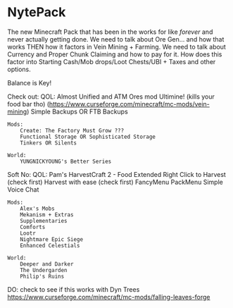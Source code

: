 # NytePack
The new Minecraft Pack that has been in the works for like *forever* and never actually getting done.
We need to talk about Ore Gen... and how that works THEN how it factors in Vein Mining + Farming. 
We need to talk about Currency and Proper Chunk Claiming and how to pay for it. How does this factor into Starting Cash/Mob drops/Loot Chests/UBI + Taxes and other options.

Balance is Key!

Check out:
    QOL:
        Almost Unified and ATM Ores mod
        Ultimine! (kills your food bar tho) (https://www.curseforge.com/minecraft/mc-mods/vein-mining)
        Simple Backups OR FTB Backups

    Mods:
        Create: The Factory Must Grow ???
        Functional Storage OR Sophisticated Storage
        Tinkers OR Silents
    
    World:
        YUNGNICKYOUNG's Better Series

Soft No:
    QOL:
        Pam's HarvestCraft 2 - Food Extended
        Right Click to Harvest (check first)
        Harvest with ease (check first)
        FancyMenu
        PackMenu
        Simple Voice Chat

    Mods:
        Alex's Mobs
        Mekanism + Extras
        Supplementaries
        Comforts
        Lootr
        Nightmare Epic Siege
        Enhanced Celestials

    World:
        Deeper and Darker
        The Undergarden
        Philip's Ruins

DO:
    check to see if this works with Dyn Trees https://www.curseforge.com/minecraft/mc-mods/falling-leaves-forge